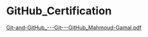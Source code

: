 # GitHub_Certification
[Git-and-GitHub_---Git---GitHub_Mahmoud-Gamal.pdf](https://github.com/mhmwd83/GitHub_Certification/files/11523054/Git-and-GitHub_---Git---GitHub_Mahmoud-Gamal.pdf)
